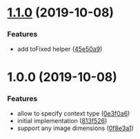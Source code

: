 # [1.1.0](https://github.com/zakodium/zpl-handlebars/compare/v1.0.0...v1.1.0) (2019-10-08)


### Features

* add toFixed helper ([45e50a9](https://github.com/zakodium/zpl-handlebars/commit/45e50a9))



# 1.0.0 (2019-10-08)


### Features

* allow to specify context type ([0e3f0a6](https://github.com/zakodium/zpl-handlebars/commit/0e3f0a6))
* initial implementation ([813f526](https://github.com/zakodium/zpl-handlebars/commit/813f526))
* support any image dimensions ([0f8e3a1](https://github.com/zakodium/zpl-handlebars/commit/0f8e3a1))




